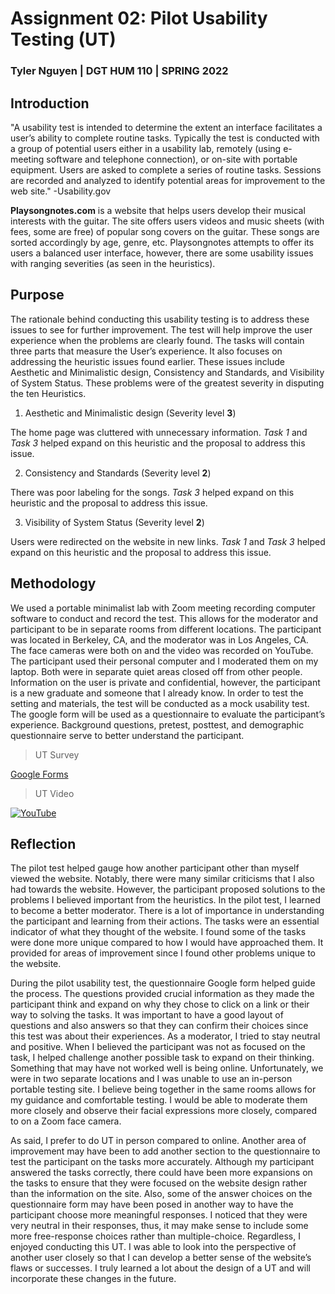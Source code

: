 # Assignment 02: Pilot Usability Testing (UT)

### Tyler Nguyen | DGT HUM 110 | SPRING 2022

## Introduction

"A usability test is intended to determine the extent an interface facilitates a user’s ability to complete routine tasks. Typically the test is conducted with a group of potential users either in a usability lab, remotely (using e-meeting software and telephone connection), or on-site with portable equipment. Users are asked to complete a series of routine tasks. Sessions are recorded and analyzed to identify potential areas for improvement to the web site." -Usability.gov

**Playsongnotes.com** is a website that helps users develop their musical interests with the guitar. The site offers users videos and music sheets (with fees, some are free) of popular song covers on the guitar. These songs are sorted accordingly by age, genre, etc. Playsongnotes attempts to offer its users a balanced user interface, however, there are some usability issues with ranging severities (as seen in the heuristics).

## Purpose

The rationale behind conducting this usability testing is to address these issues to see for further improvement. The test will help improve the user experience when the problems are clearly found. The tasks will contain three parts that measure the User’s experience. It also focuses on addressing the heuristic issues found earlier. These issues include Aesthetic and Minimalistic design, Consistency and Standards, and Visibility of System Status. These problems were of the greatest severity in disputing the ten Heuristics.

1. Aesthetic and Minimalistic design (Severity level **3**)

  The home page was cluttered with unnecessary information. *Task 1* and *Task 3* helped expand on this heuristic and the proposal to address this issue.
  
2. Consistency and Standards (Severity level **2**)

  There was poor labeling for the songs. *Task 3* helped expand on this heuristic and the proposal to address this issue.
  
3. Visibility of System Status (Severity level **2**)

  Users were redirected on the website in new links. *Task 1* and *Task 3* helped expand on this heuristic and the proposal to address this issue.
  
## Methodology

We used a portable minimalist lab with Zoom meeting recording computer software to conduct and record the test. This allows for the moderator and participant to be in separate rooms from different locations. The participant was located in Berkeley, CA, and the moderator was in Los Angeles, CA. The face cameras were both on and the video was recorded on YouTube. The participant used their personal computer and I moderated them on my laptop. Both were in separate quiet areas closed off from other people. Information on the user is private and confidential, however, the participant is a new graduate and someone that I already know. In order to test the setting and materials, the test will be conducted as a mock usability test. The google form will be used as a questionnaire to evaluate the participant’s experience. Background questions, pretest, posttest, and demographic questionnaire serve to better understand the participant.

> UT Survey

[Google Forms](https://forms.gle/Gm5vJ6vQXSsdbshw9)

> UT Video


[![YouTube](http://img.youtube.com/vi/7-TKsqspqb0/0.jpg)](https://www.youtube.com/watch?v=7-TKsqspqb0 "ALT-TEXT")

## Reflection

The pilot test helped gauge how another participant other than myself viewed the website. Notably, there were many similar criticisms that I also had towards the website. However, the participant proposed solutions to the problems I believed important from the heuristics. In the pilot test, I learned to become a better moderator. There is a lot of importance in understanding the participant and learning from their actions. The tasks were an essential indicator of what they thought of the website. I found some of the tasks were done more unique compared to how I would have approached them. It provided for areas of improvement since I found other problems unique to the website.

During the pilot usability test, the questionnaire Google form helped guide the process. The questions provided crucial information as they made the participant think and expand on why they chose to click on a link or their way to solving the tasks. It was important to have a good layout of questions and also answers so that they can confirm their choices since this test was about their experiences. As a moderator, I tried to stay neutral and positive. When I believed the participant was not as focused on the task, I helped challenge another possible task to expand on their thinking. Something that may have not worked well is being online. Unfortunately, we were in two separate locations and I was unable to use an in-person portable testing site. I believe being together in the same rooms allows for my guidance and comfortable testing. I would be able to moderate them more closely and observe their facial expressions more closely, compared to on a Zoom face camera.

As said, I prefer to do UT in person compared to online. Another area of improvement may have been to add another section to the questionnaire to test the participant on the tasks more accurately. Although my participant answered the tasks correctly, there could have been more expansions on the tasks to ensure that they were focused on the website design rather than the information on the site. Also, some of the answer choices on the questionnaire form may have been posed in another way to have the participant choose more meaningful responses. I noticed that they were very neutral in their responses, thus, it may make sense to include some more free-response choices rather than multiple-choice. Regardless, I enjoyed conducting this UT. I was able to look into the perspective of another user closely so that I can develop a better sense of the website’s flaws or successes. I truly learned a lot about the design of a UT and will incorporate these changes in the future.


